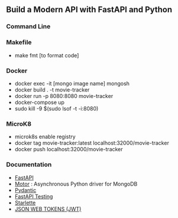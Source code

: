 ## Build a Modern API with FastAPI and Python

### Command Line
### Makefile
- make fmt [to format code]
### Docker
- docker exec -it [mongo image name] mongosh
- docker build . -t movie-tracker
- docker run -p 8080:8080 movie-tracker
- docker-compose up
- sudo kill -9 $(sudo lsof -t -i:8080)
### MicroK8
- microk8s enable registry
- docker tag movie-tracker:latest localhost:32000/movie-tracker
- docker push localhost:32000/movie-tracker


### Documentation
- [FastAPI](https://fastapi.tiangolo.com/)
- [Motor](https://motor.readthedocs.io/en/stable/index.html) : Asynchronous Python driver for MongoDB
- [Pydantic](https://docs.pydantic.dev/)
- [FastAPI Testing](https://fastapi.tiangolo.com/advanced/testing-dependencies/)
- [Starlette](https://www.starlette.io/)
- [JSON WEB TOKENS (JWT)](https://jwt.io/introduction)